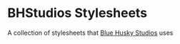 # BHStudios Stylesheets #

A collection of stylesheets that [Blue Husky Studios](https://BHStudios.org) uses
